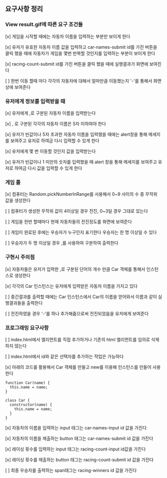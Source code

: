 ## 요구사항 정리

### View result.gif에 따른 요구 조건들

[x] 게임을 시작할 때에는 자동차 이름을 입력하는 부분만 보이게 한다

[x] 유저가 유효한 자동차 이름 값을 입력하고 car-names-submit id를 가진 버튼을 클릭 했을 때에 자동차가 게임을 몇번 반복할 것인지를 입력하는 부분이 보이게 한다

[x] racing-count-submit id를 가진 버튼을 클릭 했을 때에 실행결과가 화면에 보여진다

[ ] 한번 이동 할때 마다 각각의 자동차에 대해서 얼마만큼 이동했는지 '-'를 통해서 화면상에 보여준다

### 유저에게 정보를 입력받을 때

[x] 유저에게 ,로 구분된 자동차 이름을 입력받는다

[x] , 로 구분된 각각의 자동차 이름은 5자 이하여야 한다

[x] 유저가 빈값이나 5자 초과한 자동차 이름을 입력했을 때에는 alert창을 통해 메세지를 보여주고 유저로 하여금 다시 입력할 수 있게 한다

[x] 유저에게 몇 번 이동할 것인지 값을 입력받는다

[x] 유저가 빈값이나 1 미만의 숫자를 입력했을 때 alert 창을 통해 메세지를 보여주고 유저로 하여금 다시 값을 입력할 수 있게 한다

### 게임 룰

[x] 컴퓨터는 Random.pickNumberInRange를 사용해서 0~9 사이의 수 중 무작위 값을 생성한다

[ ] 컴퓨터가 생성한 무작위 값이 4이상일 경우 전진, 0~3일 경우 그대로 있는다

[ ] 게임을 한번 할때마다 현재 자동차들의 전진정도를 화면에 보여준다

[ ] 게임이 완료된 후에는 우승자가 누구인지 표기한다 우승자는 한 명 이상일 수 있다

[ ] 우승자가 두 명 이상일 경우 ,를 사용하여 구분하여 출력한다

### 구현시 주의점

[x] 자동차들은 유저가 입력한 ,로 구분된 단어의 개수 만큼 Car 객체를 통해서 인스턴스로 생성한다

[x] 각각의 Car 인스턴스는 유저에게 입력받은 자동차 이름을 가지고 있다

[ ] 중간결과를 출력할 때에는 Car 인스턴스에서 Car의 이름을 얻어와서 이름과 같이 실행결과들을 출력한다

[ ] 전진하였을 경우 '-'를 하나 추가해줌으로써 전진되었음을 유저에게 보여준다

### 프로그래밍 요구사항

[ ] index.html에서 엘리먼트를 직접 추가하거나 기존의 html 엘리먼트를 임의로 삭제하지 않는다

[ ] index.html에서 id와 같은 선택자를 추가하는 작업은 가능하다

[x] 아래의 코드를 활용해서 Car 객체를 만들고 new를 이용해 인스턴스를 만들어 사용한다

```
function Car(name) {
  this.name = name;
}

class Car {
  constructor(name) {
    this.name = name;
  }
}
```

[x] 자동차의 이름을 입력하는 input 태그는 car-names-input id 값을 가진다

[x] 자동차의 이름을 제출하는 button 태그는 car-names-submit id 값을 가진다

[x] 레이싱 횟수를 입력하는 input 태그는 racing-count-input id값을 가진다

[x] 레이싱 횟수를 제출하는 button 태그는 racing-count-submit id 값을 가진다

[ ] 최종 우승자를 출력하는 span태그는 racing-winners id 값을 가진다
